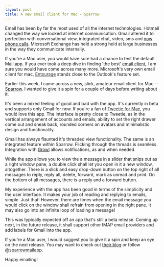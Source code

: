 ```yaml
---
layout: post
title: A new email client for Mac - Sparrow
---
```


Email has been by far the most used of all the internet technologies. Hotmail changed the way we looked at internet communication. Gmail altered it to perfection with conversational view, integrated chat, video, sms and <a href="http://gmailblog.blogspot.com/2010/08/call-phones-from-gmail.html">now phone calls</a>. Microsoft Exchange has held a strong hold at large businesses in the way they communicate internally.

If you're a Mac user, you would have sure had a chance to test the default Mail app. If you ever took a deep dive in finding 'the best' <a href="http://lifehacker.com/5455741/five-best-email-clients">email client</a>, I am sure you would have come across many more. Microsoft's very own email client for mac, <a href="http://www.microsoft.com/mac/products/entourage2008/">Entourage</a> stands close to the Outlook's feature set.

Earlier this week, I came across a new, slick, amateur email client for Mac -- <a href="http://www.sparrowmailapp.com/">Sparrow</a>. I wanted to give it a spin for a couple of days before writing about it. 

It's been a mixed feeling of good and bad with the app. It's currently in beta and supports only Gmail for now. If you're a fan of <a href="http://www.atebits.com/tweetie-mac/">Tweetie for Mac</a>, you would love this app. The interface is pretty close to Tweetie, as in the vertical arrangement of accounts and emails, ability to set the right drawer come out and sneak back, rounded corners on avatars and minimalistic design and functionality.

Gmail has always flaunted it's threaded view functionality. The same is an integrated feature within Sparrow. Flicking through the threads is seamless. Integration with <a href="http://growl.info/">Growl</a> allows notifications, as and when needed.

While the app allows you to view the a message in a slider that snips out as a right window pane, a double click shall let you open in it a new window, altogether. There is a slick and easy drop-down button on the top right of all messages to reply, reply all, delete, forward, mark as unread and print. On the bottom of all messages, there is a reply and a forward button.

My experience with the app has been good in terms of the simplicity and the user interface. It makes your job of reading and replying to emails, simple. Just that! However, there are times when the email message you would click on the window shall refrain from opening in the right pane. It may also go into an infinite loop of loading a message!

This was typically expected off an app that's still a beta release. Coming up next, in the future release, it shall support other IMAP email providers and add labels for Gmail into the app.

If you're a Mac user, I would suggest you to give it a spin and keep an eye on the next release. You may want to check out <a href="http://sparrowmail.tumblr.com/">their blog</a> or follow @<a href="http://twitter.com/sparrowmailapp">sparrowmailapp</a>.

Happy emailing!
